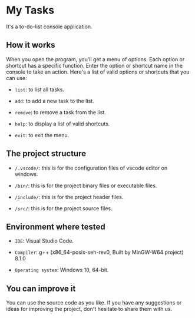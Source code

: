 # My Tasks
It's a to-do-list console application.

## How it works
When you open the program, you'll get a menu of options. Each option or shortcut has a specific function. Enter the option or shortcut name in the console to take an action. Here's a list of valid options or shortcuts that you can use:
- `list`: to list all tasks.

- `add`: to add a new task to the list.

- `remove`: to remove a task from the list.

- `help`: to display a list of valid shortcuts.

- `exit`: to exit the menu.

## The project structure
- `/.vscode/`: this is for the configuration files of vscode editor on windows.

- `/bin/`: this is for the project binary files or executable files.

- `/include/`: this is for the project header files.

- `/src/`: this is for the project source files.

## Environment where tested
- `IDE`: Visual Studio Code.

- `Compiler`: g++ (x86_64-posix-seh-rev0, Built by MinGW-W64 project) 8.1.0

- `Operating system`: Windows 10, 64-bit.

## You can improve it
You can use the source code as you like. If you have any suggestions or ideas for improving the project, don't hesitate to share them with us.
